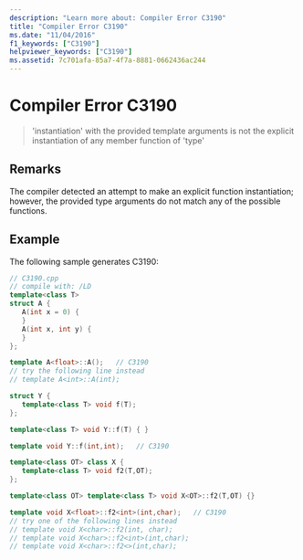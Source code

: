 ```yaml
---
description: "Learn more about: Compiler Error C3190"
title: "Compiler Error C3190"
ms.date: "11/04/2016"
f1_keywords: ["C3190"]
helpviewer_keywords: ["C3190"]
ms.assetid: 7c701afa-85a7-4f7a-8881-0662436ac244
---
```

# Compiler Error C3190

> 'instantiation' with the provided template arguments is not the explicit instantiation of any member function of 'type'

## Remarks

The compiler detected an attempt to make an explicit function instantiation; however, the provided type arguments do not match any of the possible functions.

## Example

The following sample generates C3190:

```cpp
// C3190.cpp
// compile with: /LD
template<class T>
struct A {
   A(int x = 0) {
   }
   A(int x, int y) {
   }
};

template A<float>::A();   // C3190
// try the following line instead
// template A<int>::A(int);

struct Y {
   template<class T> void f(T);
};

template<class T> void Y::f(T) { }

template void Y::f(int,int);   // C3190

template<class OT> class X {
   template<class T> void f2(T,OT);
};

template<class OT> template<class T> void X<OT>::f2(T,OT) {}

template void X<float>::f2<int>(int,char);   // C3190
// try one of the following lines instead
// template void X<char>::f2(int, char);
// template void X<char>::f2<int>(int,char);
// template void X<char>::f2<>(int,char);
```
